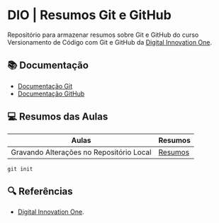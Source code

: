 

# DIO | Resumos Git e GitHub

Repositório para armazenar resumos sobre Git e GitHub do curso Versionamento de Código com Git e GitHub da [Digital Innovation One](https://www.dio.me/).

## 📚 Documentação
- [Documentação Git](https://git-scm.com/doc)
- [Documentação GitHub](https://docs.github.com/)

## 💻 Resumos das Aulas

| Aulas | Resumos |
| ------| --------|
| Gravando Alterações no Repositório Local | [Resumos](https://web.dio.me/course/versionamento-de-codigo-com-git-e-github/) |

```
git init
```

## 🔍 Referências
- [Digital Innovation One](https://www.dio.me/).
